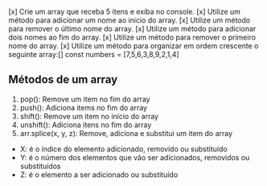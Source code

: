 [x] Crie um array que receba 5 itens e exiba no console.
[x] Utilize um método para adicionar um nome ao inicio do array.
[x] Utilize um método para remover o último nome do array.
[x] Utilize um método para adicionar dois nomes ao fim do array.
[x] Utilize um método para remover o primeiro nome do array.
[x] Utilize um método para organizar em ordem crescente o seguinte array:[] const numbers = [7,5,6,3,8,9,2,1,4]

## Métodos de um array
1. pop(): Remove um item no fim do array
2. push(): Adiciona items no fim do array
3. shift(): Remove um item no início do array
4. unshift(): Adiciona itens no fim do array
5. arr.splice(x, y, z): Remove, adiciona e substitui um item do array

* X: é o índice do elemento adicionado, removido ou substituído
* Y: é o número dos elementos que vão ser adicionados, removidos ou substituídos
* Z: é o elemento a ser adicionado ou substituído


